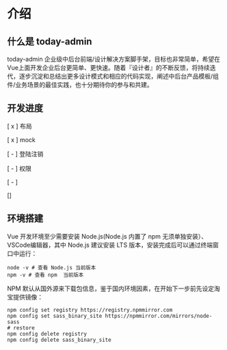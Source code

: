 # 介绍
## 什么是 today-admin

today-admin 企业级中后台前端/设计解决方案脚手架，目标也非常简单，希望在Vue上面开发企业后台更简单、更快速。随着『设计者』的不断反馈，将持续迭代，逐步沉淀和总结出更多设计模式和相应的代码实现，阐述中后台产品模板/组件/业务场景的最佳实践，也十分期待你的参与和共建。


## 开发进度

[ x ] 布局

[ x ]  mock

[ - ]  登陆注销

[ - ]  权限

[ - ]  

[]
## 环境搭建

Vue 开发环境至少需要安装 Node.js(Node.js 内置了 npm 无须单独安装）、VSCode编辑器，其中 Node.js 建议安装 LTS 版本，安装完成后可以通过终端窗口中运行：

```
node -v # 查看 Node.js 当前版本
npm -v # 查看 npm  当前版本

```

NPM 默认从国外源来下载包信息，鉴于国内环境因素，在开始下一步前先设定淘宝提供镜像：

```
npm config set registry https://registry.npmmirror.com
npm config set sass_binary_site https://npmmirror.com/mirrors/node-sass
# restore
npm config delete registry
npm config delete sass_binary_site

```


